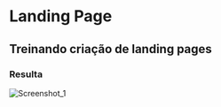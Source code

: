 # Landing Page

## Treinando criação de landing pages

### Resulta

![Screenshot_1](https://user-images.githubusercontent.com/86238635/158724467-db99e31a-94b6-48d9-b60e-e2a0740dfc5c.png)
